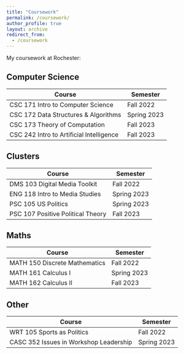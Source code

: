 ```yaml
---
title: "Coursework"
permalink: /coursework/
author_profile: true
layout: archive
redirect_from:
  - /coursework
---
```



My coursework at Rochester: 

## Computer Science

| Course      | Semester |
| ----------- | ----------- |
| CSC 171  Intro to Computer Science   | Fall 2022      |
| CSC 172  Data Structures & Algorithms   | Spring 2023        | 
| CSC 173  Theory of Computation| Fall 2023        | 
| CSC 242  Intro to Artificial Intelligence| Fall 2023        | 

## Clusters

| Course      | Semester |
| ----------- | ----------- |
| DMS 103 Digital Media Toolkit | Fall 2022 |
| ENG 118 Intro to Media Studies | Spring 2023 | 
| PSC 105 US Politics | Spring 2023 |
| PSC 107 Positive Political Theory | Fall 2023 |

## Maths

| Course      | Semester |
| ----------- | ----------- |
| MATH 150 Discrete Mathematics | Fall 2022 |
| MATH 161 Calculus I | Spring 2023 |
| MATH 162 Calculus II | Fall 2023 |

## Other


| Course      | Semester |
| ----------- | ----------- |
| WRT 105 Sports as Politics | Fall 2022 |  
| CASC 352 Issues in Workshop Leadership | Spring 2023 |
